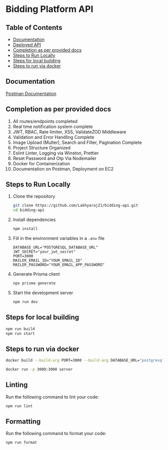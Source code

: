 # Bidding Platform API

## Table of Contents

- [Documentation](#documentation)
- [Deployed API](#deployed-api)
- [Completion as per provided docs](#completion-as-per-provided-docs)
- [Steps to Run Locally](#steps-to-run-locally)
- [Steps for local building](#steps-for-local-building)
- [Steps to run via docker](#steps-to-run-via-docker)
  
## Documentation
[Postman Documentation](https://documenter.getpostman.com/view/28036992/2sA3QwapCo)

## Completion as per provided docs
1. All routes/endpoints completed
2. Real time notification system complete
3. JWT, RBAC, Rate limiter, XSS, ValidateZOD Middleware
4. Validation and Error Handling Complete
5. Image Upload (Multer), Search and Filter, Pagination Complete
6. Project Structure Organized
7. Eslint Linter, Logging via Winston, Prettier
8. Reset Password and Otp Via Nodemailer
9. Docker for Containerization
10. Documentation on Postman, Deployment on EC2

## Steps to Run Locally

1. Clone the repository
    ```bash
    git clone https://github.com/Lakhyaraj21/bidding-api.git
    cd bidding-api
    ```

2. Install dependencies
    ```bash
    npm install
    ```

3. Fill in the environment variables in a `.env` file
    ```env
    DATABASE_URL="POSTGRESQL_DATABASE_URL"
    JWT_SECRET="your_jwt_secret"
    PORT=3000
    MAILER_EMAIL_ID="YOUR_EMAIL_ID"
    MAILER_PASSWORD="YOUR_EMAIL_APP_PASSWORD"
    ```

4. Generate Prisma client
    ```bash
    npx prisma generate
    ```

5. Start the development server
    ```bash
    npm run dev
    ```


## Steps for local building 
```bash
npm run build
npm run start
````

## Steps to run via docker 
```bash
docker build --build-arg PORT=3000 --build-arg DATABASE_URL="postgresql://postgres:password@localhost:5432/db?schema=public" --build-arg JWT_SECRET="your_jwt_secret" --build-arg MAILER_EMAIL_ID="YOUR_EMAIL_ID" --build-arg MAILER_PASSWORD="YOUR_EMAIL_APP_PASSWORD" -t server .
```
```bash
docker run -p 3000:3000 server
```

## Linting
Run the following command to lint your code:
```bash
npm run lint
```

## Formatting
Run the following command to format your code:
```bash
npm run format
```
